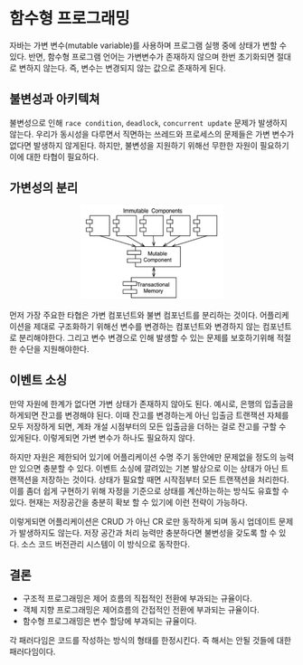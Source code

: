# 함수형 프로그래밍

자바는 가변 변수(mutable variable)를 사용하며 프로그램 실행 중에 상태가 변할 수 있다.
반면, 함수형 프로그램 언어는 가변변수가 존재하지 않으며 한번 초기화되면 절대로 변하지 않는다.
즉, 변수는 변경되지 않는 값으로 존재하게 된다.

## 불변성과 아키텍쳐

불변성으로 인해 `race condition`, `deadlock`, `concurrent update` 문제가 발생하지 않는다.
우리가 동시성을 다루면서 직면하는 쓰레드와 프로세스의 문제들은 가변 변수가 없다면 발생하지 않게된다.
하지만, 불변성을 지원하기 위해선 무한한 자원이 필요하기 이에 대한 타협이 필요하다.

## 가변성의 분리

<p align="center"><img src="./img/3.png" width="50%"></p>

먼저 가장 주요한 타협은 가변 컴포넌트와 불변 컴포넌트를 분리하는 것이다.
어플리케이션을 제대로 구조화하기 위해선 변수를 변경하는 컴포넌트와 변경하지 않는 컴포넌트로 분리해야한다.
그리고 변수 변경으로 인해 발생할 수 있는 문제를 보호하기위해 적절한 수단을 지원해야한다.

## 이벤트 소싱

만약 자원에 한계가 없다면 가변 상태가 존재하지 않아도 된다. 예시로, 은행의 입출금을 하게되면 잔고를 변경해야 된다.
이때 잔고를 변경하는게 아닌 입출금 트랜잭션 자체를 모두 저장하게 되면, 계좌 개설 시점부터의 모든
입출금을 더하는 걸로 잔고를 구할 수 있게된다. 이렇게되면 가변 변수가 하나도 필요하지 않다.

하지만 자원은 제한되어 있기에 어플리케이션 수명 주기 동안에만 문제없을 정도의 능력만 있으면 충분할 수 있다.
이벤트 소싱에 깔려있는 기본 발상으로 이는 상태가 아닌 트랜잭션을 저장하는 것이다. 상태가 필요할 때면 시작점부터 모든 트랜잭션을 처리한다.
이를 좀더 쉽게 구현하기 위해 자정을 기준으로 상태를 계산하는하는 방식도 유효할 수 있다.
현재는 저장공간을 충분히 확보 할 수 있기에 이런 전략이 가능하다.

이렇게되면 어플리케이션은 CRUD 가 아닌 CR 로만 동작하게 되며 동시 업데이트 문제가 발생하지도 않는다.
저장 공간과 처리 능력만 충분하다면 불변성을 갖도록 할 수 있다. 소스 코드 버전관리 시스템이 이 방식으로 동작한다.

## 결론

- 구조적 프로그래밍은 제어 흐름의 직접적인 전환에 부과되는 규율이다.
- 객체 지향 프로그래밍은 제어흐름의 간접적인 전환에 부과되는 규율이다.
- 함수형 프로그래밍은 변수 할당에 부과되는 규율이다.

각 패러다임은 코드를 작성하는 방식의 형태를 한정시킨다. 즉 해서는 안될 것들에 대한 패러다임이다.
